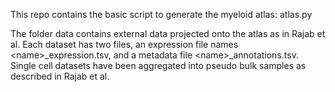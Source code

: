 This repo contains the basic script to generate the myeloid atlas: atlas.py

The folder data contains external data projected onto the atlas as in Rajab et al. Each dataset has two files, an expression file names \<name\>\_expression.tsv, and a metadata file \<name\>\_annotations.tsv. Single cell datasets have been aggregated into pseudo bulk samples as described in Rajab et al.


